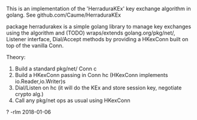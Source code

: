 This is an implementation of the 'HerraduraKEx' key exchange algorithm in golang.
See github.com/Caume/HerraduraKEx

package herradurakex is a simple golang library to manage key exchanges using the algorithm
and (TODO) wraps/extends golang.org/pkg/net/, Listener interface, Dial/Accept methods by
providing a HKexConn built on top of the vanilla Conn.

Theory:
1. Build a standard pkg/net/ Conn c
2. Build a HKexConn passing in Conn hc (HKexConn implements io.Reader,io.Writer)s
3. Dial/Listen on hc (it will do the KEx and store session key, negotiate crypto alg.)
4. Call any pkg/net ops as usual using HKexConn


? -rlm 2018-01-06

